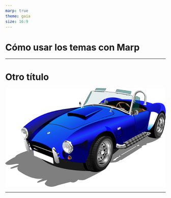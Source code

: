 ```yaml
---
marp: true
theme: gaia 
size: 16:9
---
```

<!-- temas: gaia, default, uncover  -->

<!-- _class: lead -->
# Cómo usar los temas con Marp

---

<!-- _class: gaia -->
# Otro título
![bg w:300 h:150](/img/auto.png) 

---
